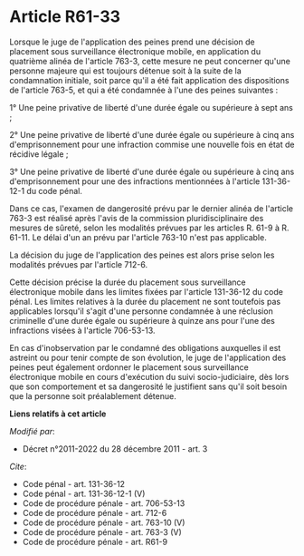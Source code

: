 # Article R61-33

Lorsque le juge de l'application des peines prend une décision de placement sous surveillance électronique mobile, en
application du quatrième alinéa de l'article 763-3, cette mesure ne peut concerner qu'une personne majeure qui est toujours
détenue soit à la suite de la condamnation initiale, soit parce qu'il a été fait application des dispositions de l'article
763-5, et qui a été condamnée à l'une des peines suivantes : 

1° Une peine privative de liberté d'une durée égale ou supérieure à sept ans ; 

2° Une peine privative de liberté d'une durée égale ou supérieure à cinq ans d'emprisonnement pour une infraction commise une
nouvelle fois en état de récidive légale ; 

3° Une peine privative de liberté d'une durée égale ou supérieure à cinq ans d'emprisonnement pour une des infractions
mentionnées à l'article 131-36-12-1 du code pénal. 

Dans ce cas, l'examen de dangerosité prévu par le dernier alinéa de l'article 763-3 est réalisé après l'avis de la commission
pluridisciplinaire des mesures de sûreté, selon les modalités prévues par les articles R. 61-9 à R. 61-11. Le délai d'un an
prévu par l'article 763-10 n'est pas applicable. 

La décision du juge de l'application des peines est alors prise selon les modalités prévues par l'article 712-6. 

Cette décision précise la durée du placement sous surveillance électronique mobile dans les limites fixées par l'article
131-36-12 du code pénal. Les limites relatives à la durée du placement ne sont toutefois pas applicables lorsqu'il s'agit
d'une personne condamnée à une réclusion criminelle d'une durée égale ou supérieure à quinze ans pour l'une des infractions
visées à l'article 706-53-13. 

En cas d'inobservation par le condamné des obligations auxquelles il est astreint ou pour tenir compte de son évolution, le
juge de l'application des peines peut également ordonner le placement sous surveillance électronique mobile en cours
d'exécution du suivi socio-judiciaire, dès lors que son comportement et sa dangerosité le justifient sans qu'il soit besoin
que la personne soit préalablement détenue.

**Liens relatifs à cet article**

_Modifié par_:

  - Décret n°2011-2022 du 28 décembre 2011 - art. 3

_Cite_:

  - Code pénal - art. 131-36-12
  - Code pénal - art. 131-36-12-1 (V)
  - Code de procédure pénale - art. 706-53-13
  - Code de procédure pénale - art. 712-6
  - Code de procédure pénale - art. 763-10 (V)
  - Code de procédure pénale - art. 763-3 (V)
  - Code de procédure pénale - art. R61-9
